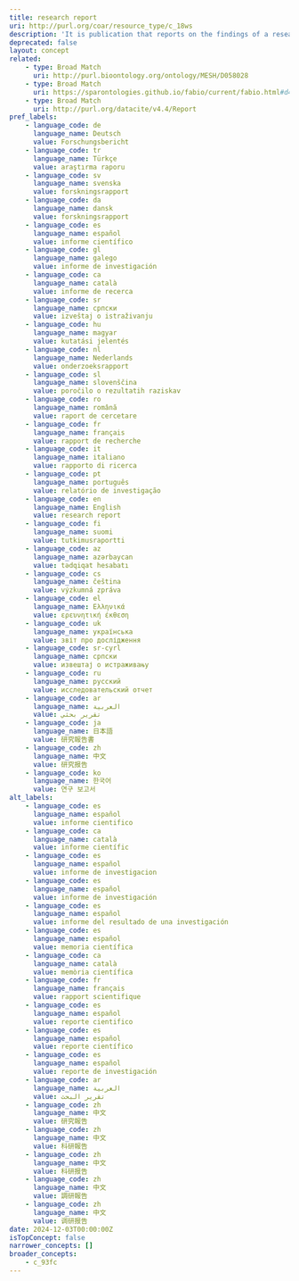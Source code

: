 ```yaml
---
title: research report
uri: http://purl.org/coar/resource_type/c_18ws
description: 'It is publication that reports on the findings of a research project or alternatively scientific observations on or about a subject. [Source: Adapted from https://en.wikipedia.org/wiki/Research_report]'
deprecated: false
layout: concept
related:
    - type: Broad Match
      uri: http://purl.bioontology.org/ontology/MESH/D058028
    - type: Broad Match
      uri: https://sparontologies.github.io/fabio/current/fabio.html#d4e5170
    - type: Broad Match
      uri: http://purl.org/datacite/v4.4/Report
pref_labels:
    - language_code: de
      language_name: Deutsch
      value: Forschungsbericht
    - language_code: tr
      language_name: Türkçe
      value: araştırma raporu
    - language_code: sv
      language_name: svenska
      value: forskningsrapport
    - language_code: da
      language_name: dansk
      value: forskningsrapport
    - language_code: es
      language_name: español
      value: informe científico
    - language_code: gl
      language_name: galego
      value: informe de investigación
    - language_code: ca
      language_name: català
      value: informe de recerca
    - language_code: sr
      language_name: српски
      value: izveštaj o istraživanju
    - language_code: hu
      language_name: magyar
      value: kutatási jelentés
    - language_code: nl
      language_name: Nederlands
      value: onderzoeksrapport
    - language_code: sl
      language_name: slovenščina
      value: poročilo o rezultatih raziskav
    - language_code: ro
      language_name: română
      value: raport de cercetare
    - language_code: fr
      language_name: français
      value: rapport de recherche
    - language_code: it
      language_name: italiano
      value: rapporto di ricerca
    - language_code: pt
      language_name: português
      value: relatório de investigação
    - language_code: en
      language_name: English
      value: research report
    - language_code: fi
      language_name: suomi
      value: tutkimusraportti
    - language_code: az
      language_name: azərbaycan
      value: tədqiqat hesabatı
    - language_code: cs
      language_name: čeština
      value: výzkumná zpráva
    - language_code: el
      language_name: Ελληνικά
      value: ερευνητική έκθεση
    - language_code: uk
      language_name: українська
      value: звіт про дослідження
    - language_code: sr-cyrl
      language_name: српски
      value: извештај о истраживању
    - language_code: ru
      language_name: русский
      value: исследовательский отчет
    - language_code: ar
      language_name: العربية
      value: تقرير بحثي
    - language_code: ja
      language_name: 日本語
      value: 研究報告書
    - language_code: zh
      language_name: 中文
      value: 研究报告
    - language_code: ko
      language_name: 한국어
      value: 연구 보고서
alt_labels:
    - language_code: es
      language_name: español
      value: informe cientifico
    - language_code: ca
      language_name: català
      value: informe científic
    - language_code: es
      language_name: español
      value: informe de investigacion
    - language_code: es
      language_name: español
      value: informe de investigación
    - language_code: es
      language_name: español
      value: informe del resultado de una investigación
    - language_code: es
      language_name: español
      value: memoria científica
    - language_code: ca
      language_name: català
      value: memòria científica
    - language_code: fr
      language_name: français
      value: rapport scientifique
    - language_code: es
      language_name: español
      value: reporte cientifico
    - language_code: es
      language_name: español
      value: reporte científico
    - language_code: es
      language_name: español
      value: reporte de investigación
    - language_code: ar
      language_name: العربية
      value: تقرير البحث
    - language_code: zh
      language_name: 中文
      value: 研究報告
    - language_code: zh
      language_name: 中文
      value: 科研報告
    - language_code: zh
      language_name: 中文
      value: 科研报告
    - language_code: zh
      language_name: 中文
      value: 調研報告
    - language_code: zh
      language_name: 中文
      value: 调研报告
date: 2024-12-03T00:00:00Z
isTopConcept: false
narrower_concepts: []
broader_concepts:
    - c_93fc
---
```


